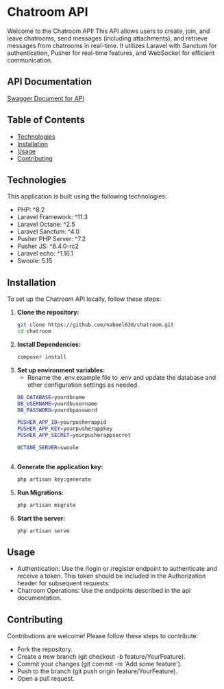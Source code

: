 # Chatroom API

Welcome to the Chatroom API! This API allows users to create, join, and leave chatrooms, send messages (including attachments), and retrieve messages from chatrooms in real-time. It utilizes Laravel with Sanctum for authentication, Pusher for real-time features, and WebSocket for efficient communication.

## API Documentation
  [Swagger Document for API](https://app.swaggerhub.com/apis-docs/NABEELAHMED030/Chatroom/1.0.0)

## Table of Contents
- [Technologies](#technologies)
- [Installation](#installation)
- [Usage](#usage)
- [Contributing](#contributing)

## Technologies

This application is built using the following technologies:

- PHP: ^8.2
- Laravel Framework: ^11.3
- Laravel Octane: ^2.5
- Laravel Sanctum: ^4.0
- Pusher PHP Server: ^7.2
- Pusher JS: ^8.4.0-rc2
- Laravel echo: ^1.16.1
- Swoole: 5.15

## Installation

To set up the Chatroom API locally, follow these steps:

1. **Clone the repository:**
   ```bash
   git clone https://github.com/nabeel030/chatroom.git
   cd chatroom

2. **Install Dependencies:**
   ```bash
   composer install

3. **Set up environment variables:**
    - Rename the .env.example file to .env and update the database and other configuration settings as needed.
    ```bash
    DB_DATABASE=yourdbname
    DB_USERNAME=yourdbusername
    DB_PASSWORD=yourdbpassword

    PUSHER_APP_ID=yourpusherappid
    PUSHER_APP_KEY=yourpusherappkey
    PUSHER_APP_SECRET=yourpusherappsecret

    OCTANE_SERVER=swoole
    
    

4. **Generate the application key:**
   ```bash
   php artisan key:generate

5. **Run Migrations:**
   ```bash
   php artisan migrate

5. **Start the server:**
   ```bash
   php artisan serve


## Usage
-  Authentication: Use the /login or /register endpoint to authenticate and receive a token. This token should be included in the Authorization header for subsequent requests:
- Chatroom Operations: Use the endpoints described in the api documentation.

## Contributing
 Contributions are welcome! Please follow these steps to contribute:

- Fork the repository.
- Create a new branch (git checkout -b feature/YourFeature).
- Commit your changes (git commit -m 'Add some feature').
- Push to the branch (git push origin feature/YourFeature).
- Open a pull request.

